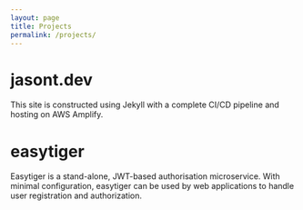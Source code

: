 ```yaml
---
layout: page
title: Projects
permalink: /projects/
---
```

# jasont.dev
This site is constructed using Jekyll with a complete CI/CD pipeline and 
hosting on AWS Amplify.

# easytiger
Easytiger is a stand-alone, JWT-based authorisation microservice. With 
minimal configuration, easytiger can be used by web applications to handle 
user registration and authorization.
